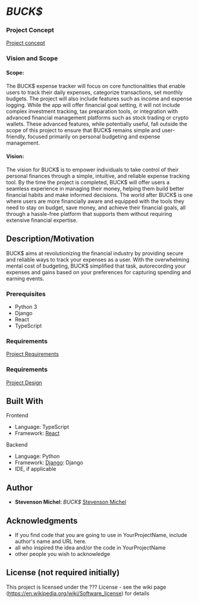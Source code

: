 # *BUCK$*


### Project Concept
[Project concept](concept.md)


### Vision and Scope

#### Scope:
The BUCK$ expense tracker will focus on core functionalities that enable users to track their daily expenses, categorize transactions, set monthly budgets. The project will also include features such as income and expense logging. While the app will offer financial goal setting, it will not include complex investment tracking, tax preparation tools, or integration with advanced financial management platforms such as stock trading or crypto wallets. These advanced features, while potentially useful, fall outside the scope of this project to ensure that BUCK$ remains simple and user-friendly, focused primarily on personal budgeting and expense management.

#### Vision:
The vision for BUCK$ is to empower individuals to take control of their personal finances through a simple, intuitive, and reliable expense tracking tool. By the time the project is completed, BUCK$ will offer users a seamless experience in managing their money, helping them build better financial habits and make informed decisions. The world after BUCK$ is one where users are more financially aware and equipped with the tools they need to stay on budget, save money, and achieve their financial goals, all through a hassle-free platform that supports them without requiring extensive financial expertise.


## Description/Motivation

BUCK$ aims at revolutionizing the financial industry by providing secure and reliable ways to track your expenses as a user. With the overwhelming mental cost of budgeting, BUCK$ simplified that task, autorecording your expenses and gains based on your preferences for capturing spending and earning events. 

### Prerequisites

- Python 3
- Django
- React
- TypeScript


### Requirements
[Project Requirements](requirements.md)




### Requirements
[Project Design](design.md)



## Built With

Frontend 
- Language: TypeScript
- Framework: [React](https://github.com/facebook/react)

Backend 
- Language: Python
- Framework: [Django](https://github.com/django/django): Django
- IDE, if applicable

## Author

- **Stevenson Michel**: *BUCK$* [Stevenson Michel](https://github.com/stevensonmichel)

## Acknowledgments

- If you find code that you are going to use in YourProjectName, include author's name and URL here.
- all who inspired the idea and/or the code in YourProjectName
- other people you wish to acknowledge

## License (not required initially)

This project is licensed under the ??? License - see the wiki page (https://en.wikipedia.org/wiki/Software_license) for details

